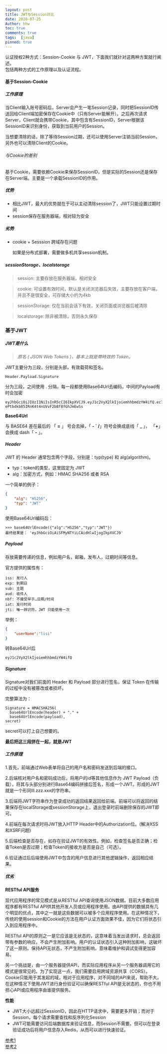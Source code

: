 ```yaml
---
layout: post
title: JWT与Session对比
date: 2020-07-25
Author: hhw
toc: true
comments: true
tags:  [java]
pinned: true
---
```

 认证授权2种方式：Session-Cookie 与 JWT，下面我们就针对这两种方案就行阐述。<br>
 包括两种方式的工作原理以及认证流程。


#### 基于Session-Cookie

##### 工作原理

当Client输入账号密码后，Server会产生一笔Session记录，同时把SessionID传送回给Client端加密保存在Cookie中（只有Server能解开）。之后再次请求Server，Client就会携带Cookie，其中包含有SessionID，Server根据该SessionID来识别身份，获取到当前用户的Session。

当想要清除的话，除了等待Session过期，还可以使用Server注销当前Session，另外也可以清除Client的Cookie。

###### 与Cookie的差别

基于Cookie，需要依赖Cookie来保存SessionID，但是实际的Session还是保存在Server端。主要是一个承载SessionID的作用。

##### 优势

- 相比JWT，最大的优势就在于可以主动清除session了，JWT只能设置过期时间
- session保存在服务器端，相对较为安全

##### 劣势

- cookie + Sesssion 跨域存在问题

  如果是分布式部署，需要做多机共享session机制。

  

##### sessionStorage、localstorage

> session: 主要存放在服务器端，相对安全

> cookie: 可设置有效时间，默认是关闭浏览器后失效，主要存放在客户端，并且不是很安全，可存储大小约为4kb

> sessionStorage: 仅在当前会话下有效，关闭页面或浏览器后被清除

> localstorage: 除非被清除，否则永久保存


### 基于JWT

##### JWT是什么

> *原名 ( JSON Web Tokens )，基本上就是帶時效的 Token。*

JWT主要分为三段，分别是头部，有效载荷和签名。

```
Header.Payload.Signature
```

分为三段，之间使用 . 分隔，每一段都使用Base64Url去编码，中间的Payload有时会加密

```
eyJhbGciOiJIUzI1NiIsInR5cCI6IkpXVCJ9.eyJ1c2VyX2lkIjoiemhhbmdzYW4ifQ.ec7IVPU-ePtbdkb85IRnK4t4nUVvF2bBf8fGhJmEwSs
```

**Base64Url**

与 BASE64 差在最后的 「 **=** 」 号会去掉，「 **- ` /**」符号会换成底线「 **_** 」， 「**+**」会换成 dash「 **-** 」。

##### Header

JWT 的 Header 通常包含两个字段，分别是：typ(type) 和 alg(algorithm)。

- typ：token的类型，这里固定为 JWT
- alg：加密方式，例如：HMAC SHA256 或者 RSA

一个简单的例子：

```json
{
	"alg": "HS256",
	"typ": "JWT"
}
```

使用Base64Url编码后：

```
>>> base64UrlEncode({"alg":"HS256","typ":"JWT"})
最终结果是： 'eyJhbGciOiAiSFMyNTYiLCAidHlwIjogIkpXVCJ9' 
```

##### Payload

存放需要传递的信息，例如用户名，邮箱，发布人，过期时间等信息。

官方提供的属性有：

```
iss: 发行人
exp: 到期日
sub: 主题
aud: 收件人
nbf: 不接受早于…日期/时间
iat: 发行时间
jti: 唯一辨识符，JWT 只能使用一次
```

举例：

```json
{
	"userName":"lisi"
}
```

转Base64Url后

```
eyJ1c2VyX2lkIjoiemhhbmdzYW4ifQ
```

##### Signature

Signature对我们前面的 Header 和 Payload 部分进行签名，保证 Token 在传输的过程中没有被篡改或者损坏。

完整算法为：

```
Signature = HMACSHA256(
  base64UrlEncode(header) + "." +
  base64UrlEncode(payload),
secret)
```

secret可以打上自己想要的。

**最后把这三段拼在一起，就是JWT**



##### 工作原理

1.首先，前端通过Web表单将自己的用户名和密码发送到后端的接口。

2.后端核对用户名和密码成功后，将用户的id等其他信息作为 JWT Payload（负载），将其与头部分别进行Base64编码拼接后签名，形成一个JWT。形成的JWT就是一个形同lll.zzz.xxx的字符串。

3.后端将JWT字符串作为登录成功的返回结果返回给前端。前端可以将返回的结果保存在localStorage或sessionStorage上，退出登录时前端删除保存的JWT即可。

4.前端在每次请求时将JWT放入HTTP Header中的Authorization位。(解决XSS和XSRF问题)

5.后端检查是否存在，如存在验证JWT的有效性。例如，检查签名是否正确；检查Token是否过期；检查Token的接收方是否是自己（可选）。

6.验证通过后后端使用JWT中包含的用户信息进行其他逻辑操作，返回相应结果。




##### 优劣

**RESTful API服务**

现代应用程序的常见模式是从RESTful API查询使用JSON数据。目前大多数应用程序都有RESTful API供其他开发人员或应用程序使用。由API提供的数据具有几个明显的优点，其中之一就是这些数据可以被多个应用程序使用。在这种情况下，传统的使用session和Cookie的方法在用户认证方面效果不佳，因为它们将状态引入到应用程序中。

RESTful API的原则之一是它应该是无状态的，这意味着当发出请求时，总会返回带有参数的响应，不会产生附加影响。用户的认证状态引入这种附加影响，这破坏了这一原则。保持API无状态，不产生附加影响，意味着维护和调试变得更加容易。

另一个挑战是，由一个服务器提供API，而实际应用程序从另一个服务器调用它的模式是很常见的。为了实现这一点，我们需要启用跨域资源共享（CORS）。Cookie只能用于其发起的域，相对于应用程序，对不同域的API来说，帮助不大。在这种情况下使用JWT进行身份验证可以确保RESTful API是无状态的，你也不用担心API或应用程序由谁提供服务。

**性能**

- JWT大小远超过SessionID，因此在HTTP请求中，需要更多开销；而对于Session，每个请求需要查找和反序列化Session
- JWT可能需要访问后端数据库来验证信息，而Session不需要。但可以在登录验证成功后将用户信息存入Redis，从而可以进行快速验证。

[参考1](https://juejin.im/post/5a437441f265da43294e54c3)<br>
[参考2](https://medium.com/@jedy05097952/%E6%B7%BA%E8%AB%87-session-%E8%88%87-jwt-%E5%B7%AE%E7%95%B0-8d00b2396115)
